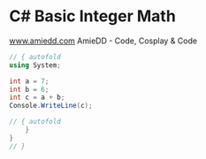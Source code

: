 # C# Basic Integer Math

www.amiedd.com
AmieDD - Code, Cosplay & Code

```C# runnable
// { autofold
using System;

int a = 7;
int b = 6;
int c = a + b;
Console.WriteLine(c);

// { autofold
    }
}
// }
```


